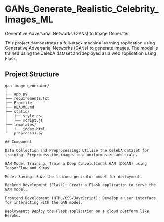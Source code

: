 # GANs_Generate_Realistic_Celebrity_Images_ML
Generative Adversarial Networks (GANs) to Image Generater

This project demonstrates a full-stack machine learning application using Generative Adversarial Networks (GANs) to generate images. The model is trained using the CelebA dataset and deployed as a web application using Flask.

## Project Structure

```plaintext
gan-image-generator/
│
├── app.py
├── requirements.txt
├── Procfile
├── README.md
├── static/
│   ├── style.css
│   └── script.js
├── templates/
│   └── index.html
└── preprocess.py

## Component

Data Collection and Preprocessing: Utilize the CelebA dataset for training. Preprocess the images to a uniform size and scale.

GAN Model Training: Train a Deep Convolutional GAN (DCGAN) using TensorFlow and Keras.

Model Saving: Save the trained generator model for deployment.

Backend Development (Flask): Create a Flask application to serve the GAN model.

Frontend Development (HTML/CSS/JavaScript): Develop a user interface for interacting with the GAN model.

Deployment: Deploy the Flask application on a cloud platform like Heroku.
